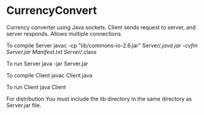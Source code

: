 # CurrencyConvert

Currency converter using Java sockets. Client sends request to server, and server responds. Allows multiple connections.

To compile Server
javac -cp "lib/commons-io-2.6.jar" Server/*.java
jar -cvfm Server.jar Manifest.txt Server/*.class

To run Server
java -jar Server.jar

To compile Client
javac Client.java

To run Client
java Client

For distribution
You must include the lib directory in the same directory as Server.jar file.